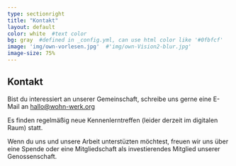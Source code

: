 ```yaml
---
type: sectionright
title: "Kontakt"
layout: default
color: white  #text color
bg: gray  #defined in _config.yml, can use html color like '#0fbfcf'
image: 'img/own-vorlesen.jpg'  #'img/own-Vision2-blur.jpg'
image-size: 75%
---
```


## Kontakt

Bist du interessiert an unserer Gemeinschaft, schreibe uns gerne eine E-Mail an [hallo@wohn-werk.org](mailto:hallo@wohn-werk.org)

Es finden regelmäßig neue Kennenlerntreffen (leider derzeit im digitalen Raum) statt.

Wenn du uns und unsere Arbeit unterstüzten möchtest, freuen wir uns über eine Spende oder eine Mitgliedschaft als investierendes Mitglied unserer Genossenschaft.
